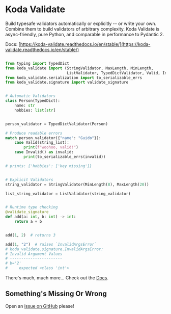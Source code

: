 # Koda Validate

Build typesafe validators automatically or explicitly -- or write your own. Combine them to
build validators of arbitrary complexity. Koda Validate is async-friendly, pure Python, and
comparable in performance to Pydantic 2.

Docs: [https://koda-validate.readthedocs.io/en/stable/](https://koda-validate.readthedocs.io/en/stable/)

```python

from typing import TypedDict
from koda_validate import (StringValidator, MaxLength, MinLength,
                           ListValidator, TypedDictValidator, Valid, Invalid)
from koda_validate.serialization import to_serializable_errs
from koda_validate.signature import validate_signature


# Automatic Validators
class Person(TypedDict):
    name: str
    hobbies: list[str]


person_validator = TypedDictValidator(Person)

# Produce readable errors
match person_validator({"name": "Guido"}):
    case Valid(string_list):
        print(f"woohoo, valid!")
    case Invalid() as invalid:
        print(to_serializable_errs(invalid))

# prints: {'hobbies': ['key missing']}


# Explicit Validators
string_validator = StringValidator(MinLength(8), MaxLength(20))

list_string_validator = ListValidator(string_validator)


# Runtime type checking
@validate_signature
def add(a: int, b: int) -> int:
    return a + b


add(1, 2)  # returns 3

add(1, "2")  # raises `InvalidArgsError`
# koda_validate.signature.InvalidArgsError:
# Invalid Argument Values
# -----------------------
# b='2'
#     expected <class 'int'>

```

There's much, much more... Check out the [Docs](https://koda-validate.readthedocs.io/en/stable/).


## Something's Missing Or Wrong 
Open an [issue on GitHub](https://github.com/keithasaurus/koda-validate/issues) please!
